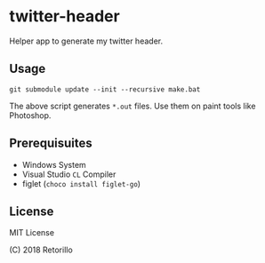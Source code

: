 # twitter-header

Helper app to generate my twitter header.

## Usage

``
git submodule update --init --recursive
make.bat
``

The above script generates `*.out` files.
Use them on paint tools like Photoshop.

## Prerequisuites

- Windows System
- Visual Studio `CL` Compiler
- figlet (`choco install figlet-go`)

## License

MIT License

(C) 2018 Retorillo

